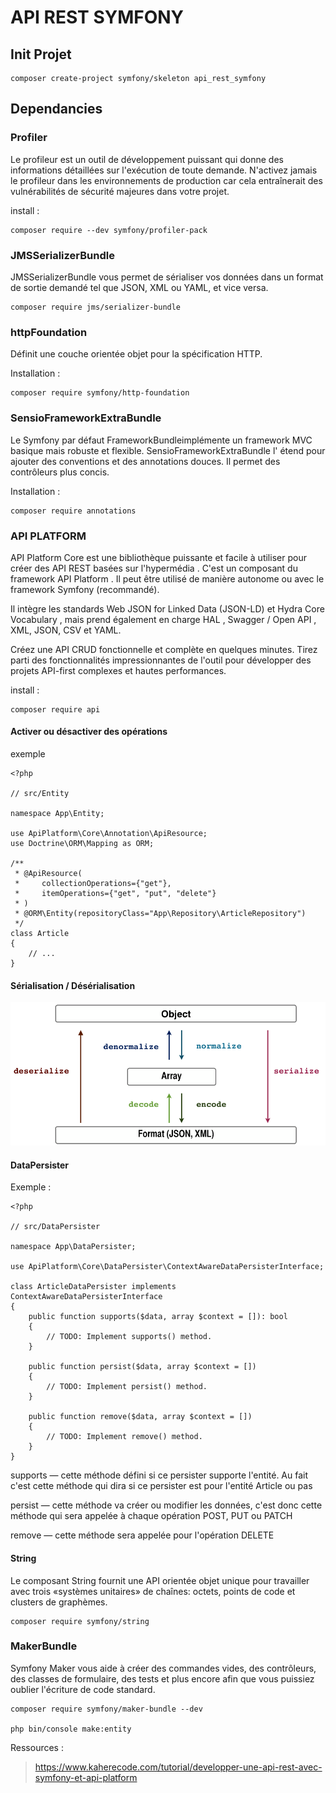 # API REST SYMFONY

## Init Projet

```
composer create-project symfony/skeleton api_rest_symfony
```

## Dependancies

### Profiler

Le profileur est un outil de développement puissant qui donne des informations détaillées sur l'exécution de toute demande. N'activez jamais le profileur dans les environnements de production car cela entraînerait des vulnérabilités de sécurité majeures dans votre projet.

install :
```
composer require --dev symfony/profiler-pack
```

### JMSSerializerBundle

JMSSerializerBundle vous permet de sérialiser vos données dans un format de sortie demandé tel que JSON, XML ou YAML, et vice versa.

```
composer require jms/serializer-bundle
```
### httpFoundation

Définit une couche orientée objet pour la spécification HTTP.

Installation : 

```
composer require symfony/http-foundation
``` 

### SensioFrameworkExtraBundle

Le Symfony par défaut FrameworkBundleimplémente un framework MVC basique mais robuste et flexible. SensioFrameworkExtraBundle l' étend pour ajouter des conventions et des annotations douces. Il permet des contrôleurs plus concis.

Installation :

```
composer require annotations
```

### API PLATFORM

API Platform Core est une bibliothèque puissante et facile à utiliser pour créer des API REST basées sur l'hypermédia . C'est un composant du framework API Platform . Il peut être utilisé de manière autonome ou avec le framework Symfony (recommandé).

Il intègre les standards Web JSON for Linked Data (JSON-LD) et Hydra Core Vocabulary , mais prend également en charge HAL , Swagger / Open API , XML, JSON, CSV et YAML.

Créez une API CRUD fonctionnelle et complète en quelques minutes. Tirez parti des fonctionnalités impressionnantes de l'outil pour développer des projets API-first complexes et hautes performances.

install : 

```
composer require api
```

#### Activer ou désactiver des opérations
exemple
```
<?php

// src/Entity

namespace App\Entity;

use ApiPlatform\Core\Annotation\ApiResource;
use Doctrine\ORM\Mapping as ORM;

/**
 * @ApiResource(
 *     collectionOperations={"get"},
 *     itemOperations={"get", "put", "delete"}
 * )
 * @ORM\Entity(repositoryClass="App\Repository\ArticleRepository")
 */
class Article
{
    // ...
}
```
#### Sérialisation / Désérialisation
![alt text](docs/SerializerWorkflow.png "Sérialisation / Désérialisation")

#### DataPersister
Exemple :
```
<?php

// src/DataPersister

namespace App\DataPersister;

use ApiPlatform\Core\DataPersister\ContextAwareDataPersisterInterface;

class ArticleDataPersister implements ContextAwareDataPersisterInterface
{
    public function supports($data, array $context = []): bool
    {
        // TODO: Implement supports() method.
    }

    public function persist($data, array $context = [])
    {
        // TODO: Implement persist() method.
    }

    public function remove($data, array $context = [])
    {
        // TODO: Implement remove() method.
    }
}
```

supports — cette méthode défini si ce persister supporte l'entité. Au fait c'est cette méthode qui dira si ce persister est pour l'entité Article ou pas

persist — cette méthode va créer ou modifier les données, c'est donc cette méthode qui sera appelée à chaque opération POST, PUT ou PATCH

remove — cette méthode sera appelée pour l'opération DELETE

#### String 

Le composant String fournit une API orientée objet unique pour travailler avec trois «systèmes unitaires» de chaînes: octets, points de code et clusters de graphèmes.

```
composer require symfony/string
````

### MakerBundle

Symfony Maker vous aide à créer des commandes vides, des contrôleurs, des classes de formulaire, des tests et plus encore afin que vous puissiez oublier l'écriture de code standard.

```
composer require symfony/maker-bundle --dev

php bin/console make:entity
```

Ressources :

> https://www.kaherecode.com/tutorial/developper-une-api-rest-avec-symfony-et-api-platform